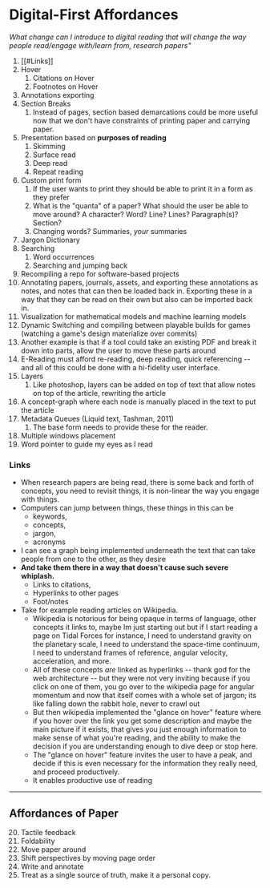 # Digital-First Affordances 

*What change can I introduce to digital reading that will change the way people read/engage with/learn from, research papers"*

1. [[#Links]] 
2. Hover
	1. Citations on Hover 
	2. Footnotes on Hover 
3. Annotations exporting 
4. Section Breaks
	1. Instead of pages, section based demarcations could be more useful now that we don't have constraints of printing paper and carrying paper.
5. Presentation based on **purposes of reading**
	1. Skimming 
	2. Surface read
	3. Deep read
	4. Repeat reading 
6. Custom print form 
	1. If the user wants to print they should be able to print it in a form as they prefer 
	2. What is the "quanta" of a paper? What should the user be able to move around? A character? Word? Line? Lines? Paragraph(s)? Section?  
	3. Changing words? Summaries, *your* summaries
7. Jargon Dictionary
8. Searching 
	1. Word occurrences 
	2. Searching and jumping back 
9. Recompiling a repo for software-based projects 
10. Annotating papers, journals, assets, and exporting these annotations as notes, and notes that can then be loaded back in. Exporting these in a way that they can be read on their own but also can be imported back in. 
11. Visualization for mathematical models and machine learning models 
12. Dynamic Switching and compiling between playable builds for games (watching a game's design materialize over commits)
13. Another example is that if a tool could take an existing PDF and break it down into parts, allow the user to move these parts around
14. E-Reading must afford re-reading, deep reading, quick referencing -- and all of this could be done with a hi-fidelity user interface. 
15. Layers
	1. Like photoshop, layers can be added on top of text that allow notes on top of the article, rewriting the article 
16. A concept-graph where each node is manually placed in the text to put the article 
17. Metadata Queues (Liquid text, Tashman, 2011)
	1. The base form needs to provide these for the reader. 
18. Multiple windows placement 
19. Word pointer to guide my eyes as I read 



### Links 
- When research papers are being read, there is some back and forth of concepts, you need to revisit things, it is non-linear the way you engage with things.
- Computers can jump between things, these things in this can be 
	- keywords,
	- concepts, 
	- jargon, 
	- acronyms 
- I can see a graph being implemented underneath the text that can take people from one to the other, as they desire
- **And take them there in a way that doesn't cause such severe whiplash.**
	- Links to citations, 
	- Hyperlinks to other pages 
	- Foot/notes
- Take for example reading articles on Wikipedia. 
	- Wikipedia is notorious for being opaque in terms of language, other concepts it links to, maybe Im just starting out but if I start reading a page on Tidal Forces for instance, I need to understand gravity on the planetary scale, I need to understand the space-time continuum, I need to understand frames of reference, angular velocity, acceleration, and more. 
	- All of these concepts *are* linked as hyperlinks -- thank god for the web architecture -- but they were not very inviting because if you click on one of them, you go over to the wikipedia page for angular momentum and now that itself comes with a whole set of jargon; its like falling down the rabbit hole, never to crawl out 
	- But then wikipedia implemented the "glance on hover" feature where if you hover over the link you get some description and maybe the main picture if it exists, that gives you just enough information to make sense of what you're reading, and the ability to make the decision if you are understanding enough to dive deep or stop here. 
	- The "glance on hover" feature invites the user to have a peak, and decide if this is even necessary for the information they really need, and proceed productively. 
	- It enables productive use of reading 

----
## Affordances of Paper 
20. Tactile feedback
21. Foldability    
22. Move paper around
23. Shift perspectives by moving page order
24. Write and annotate
25. Treat as a single source of truth, make it a personal copy.

